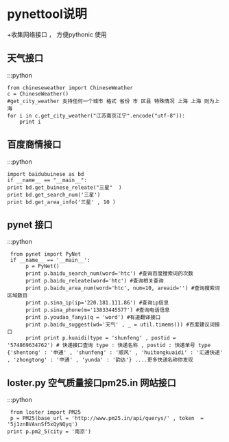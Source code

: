 pynettool说明
====================

+收集网络接口 ， 方便pythonic 使用

天气接口
------------------------
:::python
    
    from chineseweather import ChineseWeather
    c = ChineseWeather()
    #get_city_weather 支持任何一个城市 格式 省份 市 区县 特殊情况 上海 上海 则为上海
    for i in c.get_city_weather("江苏南京江宁".encode("utf-8")):
        print i 


百度商情接口
-------------------------
:::python
     
    import baidubuinese as bd
    if __name__ == "__main__":
    print bd.get_buinese_releate("三星"  ) 
    print bd.get_search_num('三星')
    print bd.get_area_info('三星' , 10 )


pynet 接口
------------------------------
:::python
  
     from pynet import PyNet
     if __name__ == '__main__':
          p = PyNet()
          print p.baidu_search_num(word='htc') #查询百度搜索词的次数
          print p.baidu_releate(word='htc') #查询相关查询
          print p.baidu_area_num(word='htc', num=10, areaid='') #查询搜索词区域数目
          print p.sina_ip(ip='220.181.111.86') #查询ip信息 
          print p.sina_phone(m='13833445577') #查询电话信息
          print p.youdao_fanyi(q = 'word') #有道翻译接口
          print p.baidu_suggest(wd='天气' , _ = util.timems()) #百度建议词接口
          print print p.kuaidi(type = 'shunfeng' , postid = '574869634762') # 快递接口查询 type : 快递名称 , postid : 快递单号 type {'shentong' : '申通' , 'shunfeng' : '顺风' , 'huitongkuaidi' : '汇通快递' , 'zhongtong' : '中通' , 'yunda' : '韵达'} ....更多快递名称你发现


loster.py 空气质量接口pm25.in 网站接口
-----------------
:::python
     
     from loster import PM25
     p = PM25(base_url = 'http://www.pm25.in/api/querys/' , token  = '5j1znBVAsnSf5xQyNQyq')
    print p.pm2_5(city = '南京')